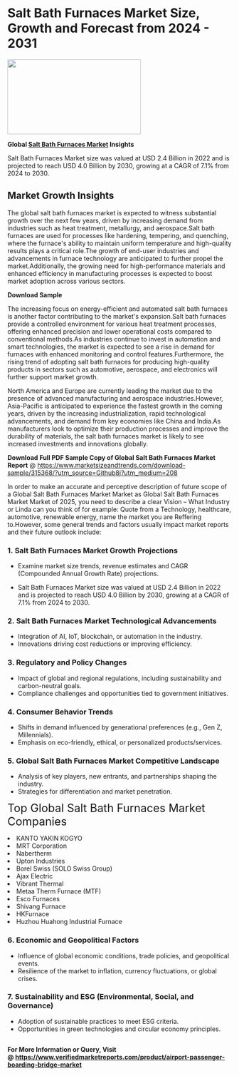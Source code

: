 <H1>Salt Bath Furnaces Market Size, Growth and Forecast from 2024 - 2031</H1><img class="aligncenter size-medium wp-image-584254" src="https://thirdeyenews.in/wp-content/uploads/2024/09/Global-Market-Research-300x168.jpeg" alt="" width="300" height="168" /><p><strong>Global&nbsp;<a href="https://www.marketsizeandtrends.com/download-sample/315368/?utm_source=Github8j?utm_medium=208">Salt Bath Furnaces Market</a> Insights</strong></p><p>Salt Bath Furnaces Market size was valued at USD 2.4 Billion in 2022 and is projected to reach USD 4.0 Billion by 2030, growing at a CAGR of 7.1% from 2024 to 2030.</p><p><h2>Market Growth Insights</h2> <p>The global salt bath furnaces market is expected to witness substantial growth over the next few years, driven by increasing demand from industries such as heat treatment, metallurgy, and aerospace.Salt bath furnaces are used for processes like hardening, tempering, and quenching, where the furnace's ability to maintain uniform temperature and high-quality results plays a critical role.The growth of end-user industries and advancements in furnace technology are anticipated to further propel the market.Additionally, the growing need for high-performance materials and enhanced efficiency in manufacturing processes is expected to boost market adoption across various sectors.</p> <p><strong>Download Sample</strong></p> <p>The increasing focus on energy-efficient and automated salt bath furnaces is another factor contributing to the market's expansion.Salt bath furnaces provide a controlled environment for various heat treatment processes, offering enhanced precision and lower operational costs compared to conventional methods.As industries continue to invest in automation and smart technologies, the market is expected to see a rise in demand for furnaces with enhanced monitoring and control features.Furthermore, the rising trend of adopting salt bath furnaces for producing high-quality products in sectors such as automotive, aerospace, and electronics will further support market growth.</p> <p>North America and Europe are currently leading the market due to the presence of advanced manufacturing and aerospace industries.However, Asia-Pacific is anticipated to experience the fastest growth in the coming years, driven by the increasing industrialization, rapid technological advancements, and demand from key economies like China and India.As manufacturers look to optimize their production processes and improve the durability of materials, the salt bath furnaces market is likely to see increased investments and innovations globally.</p> <p><span class=""><strong>Download Full PDF Sample Copy of Global Salt Bath Furnaces Market Report</strong> @ <a href="https://www.marketsizeandtrends.com/download-sample/315368/?utm_source=Github8j?utm_medium=208" target="_blank">https://www.marketsizeandtrends.com/download-sample/315368/?utm_source=Github8j?utm_medium=208</a></span></p><p>In order to make an accurate and perceptive description of future scope of a Global&nbsp;Salt Bath Furnaces Market Market as Global&nbsp;Salt Bath Furnaces Market Market of 2025, you need to describe a clear Vision &ndash; What Industry or Linda can you think of for example: Quote from a Technology, healthcare, automotive, renewable energy, name the market you are Reffering to.However, some general trends and factors usually impact market reports and their future outlook include:</p><h3>1.&nbsp;<strong>Salt Bath Furnaces Market Growth Projections</strong></h3><ul><li>Examine market size trends, revenue estimates and CAGR (Compounded Annual Growth Rate) projections.</li><li><p>Salt Bath Furnaces Market size was valued at USD 2.4 Billion in 2022 and is projected to reach USD 4.0 Billion by 2030, growing at a CAGR of 7.1% from 2024 to 2030.</p></li></ul><h3>2.&nbsp;<strong>Salt Bath Furnaces Market Technological Advancements</strong></h3><ul><li>Integration of AI, IoT, blockchain, or automation in the industry.</li><li>Innovations driving cost reductions or improving efficiency.</li></ul><h3>3.&nbsp;<strong>Regulatory and Policy Changes</strong></h3><ul><li>Impact of global and regional regulations, including sustainability and carbon-neutral goals.</li><li>Compliance challenges and opportunities tied to government initiatives.</li></ul><h3>4.&nbsp;<strong>Consumer Behavior Trends</strong></h3><ul><li>Shifts in demand influenced by generational preferences (e.g., Gen Z, Millennials).</li><li>Emphasis on eco-friendly, ethical, or personalized products/services.</li></ul><h3>5.&nbsp;<strong>Global Salt Bath Furnaces Market Competitive Landscape</strong></h3><ul><li>Analysis of key players, new entrants, and partnerships shaping the industry.</li><li>Strategies for differentiation and market penetration.</li></ul><p data-pm-slice="1 1 []"><span style="color: inherit; font-family: inherit; font-size: 25px;">Top Global Salt Bath Furnaces Market Companies</span></p><div class="" data-test-id=""><p><li>KANTO YAKIN KOGYO</li><li> MRT Corporation</li><li> Nabertherm</li><li> Upton Industries</li><li> Borel Swiss (SOLO Swiss Group)</li><li> Ajax Electric</li><li> Vibrant Thermal</li><li> Metaa Therm Furnace (MTF)</li><li> Esco Furnaces</li><li> Shivang Furnace</li><li> HKFurnace</li><li> Huzhou Huahong Industrial Furnace</li></p></div><h3>6.&nbsp;<strong>Economic and Geopolitical Factors</strong></h3><ul><li>Influence of global economic conditions, trade policies, and geopolitical events.</li><li>Resilience of the market to inflation, currency fluctuations, or global crises.</li></ul><h3>7.&nbsp;<strong>Sustainability and ESG (Environmental, Social, and Governance)</strong></h3><ul><li>Adoption of sustainable practices to meet ESG criteria.</li><li>Opportunities in green technologies and circular economy principles.</li></ul><h2><strong style="font-size: 14px;">For More Information or Query, Visit @&nbsp;</strong><a style="background-color: #ffffff; font-size: 14px;" href="https://www.marketsizeandtrends.com/report/salt-bath-furnaces-market/" target="_blank">https://www.verifiedmarketreports.com/product/airport-passenger-boarding-bridge-market</a></h2>